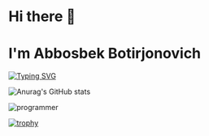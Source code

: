 # Hi there 👋
# I'm Abbosbek Botirjonovich
[![Typing SVG](https://readme-typing-svg.demolab.com?font=Fira+Code&weight=500&size=24&pause=1000&color=7D85F7&center=true&vCenter=true&width=435&lines=I'm+Android+Developer+%F0%9F%A7%91%E2%80%8D%F0%9F%92%BB)](https://git.io/typing-svg)

![Anurag's GitHub stats](https://github-readme-stats.vercel.app/api?username=AbbosbekMobiler&show_icons=true&theme=radical)

![programmer](https://user-images.githubusercontent.com/102945540/196100970-bbb64e87-fb46-4b47-81dc-3a711ec05572.gif)

[![trophy](https://github-profile-trophy.vercel.app/?username=AbbosbekMobiler&theme=discord)](https://github.com/ryo-ma/github-profile-trophy)
